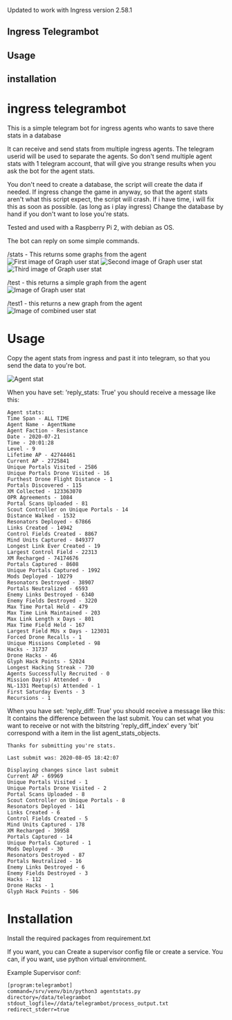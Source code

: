 Updated to work with Ingress version 2.58.1

## Ingress Telegrambot
## Usage
## installation

# ingress telegrambot

This is a simple telegram bot for ingress agents who wants to save there stats in a database

It can receive and send stats from multiple ingress agents.
The telegram userid will be used to separate the agents. 
So don't send multiple agent stats with 1 telegram account, that will give you strange results when you ask the bot for the agent stats.

You don't need to create a database, the script will create the data if needed.
If ingress change the game in anyway, so that the agent stats aren't what this script expect, the script will crash.
If i have time, i will fix this as soon as possible. (as long as i play ingress)
Change the database by hand if you don't want to lose you're stats.

Tested and used with a Raspberry Pi 2, with debian as OS.

The bot can reply on some simple commands.


/stats - This returns some graphs from the agent
![First image of Graph user stat](https://github.com/w2k8/ingress-telegrambot/blob/master/images/AgentName-1.png)
![Second image of Graph user stat](https://github.com/w2k8/ingress-telegrambot/blob/master/images/AgentName-2.png)
![Third image of Graph user stat](https://github.com/w2k8/ingress-telegrambot/blob/master/images/AgentName-3.png)

/test - this returns a simple graph from the agent
![Image of Graph user stat](https://github.com/w2k8/ingress-telegrambot/blob/master/images/AgentName-3.png)

/test1 - this returns a new graph from the agent
![Image of combined user stat](https://github.com/w2k8/ingress-telegrambot/blob/master/images/Figure_4.png)

# Usage

Copy the agent stats from ingress and past it into telegram, so that you send the data to you're bot.

![Agent stat](https://github.com/w2k8/ingress-telegrambot/blob/master/images/AgentName.png)


When you have set: 'reply_stats: True' you should receive a message like this:
```
Agent stats:
Time Span - ALL TIME
Agent Name - AgentName
Agent Faction - Resistance
Date - 2020-07-21
Time - 20:01:28
Level - 9
Lifetime AP - 42744461
Current AP - 2725841
Unique Portals Visited - 2586
Unique Portals Drone Visited - 16
Furthest Drone Flight Distance - 1
Portals Discovered - 115
XM Collected - 123363070
OPR Agreements - 1084
Portal Scans Uploaded - 81
Scout Controller on Unique Portals - 14
Distance Walked - 1532
Resonators Deployed - 67866
Links Created - 14942
Control Fields Created - 8867
Mind Units Captured - 849377
Longest Link Ever Created - 19
Largest Control Field - 22313
XM Recharged - 74174676
Portals Captured - 8608
Unique Portals Captured - 1992
Mods Deployed - 10279
Resonators Destroyed - 38907
Portals Neutralized - 6593
Enemy Links Destroyed - 6340
Enemy Fields Destroyed - 3220
Max Time Portal Held - 479
Max Time Link Maintained - 203
Max Link Length x Days - 801
Max Time Field Held - 167
Largest Field MUs x Days - 123031
Forced Drone Recalls - 1
Unique Missions Completed - 98
Hacks - 31737
Drone Hacks - 46
Glyph Hack Points - 52024
Longest Hacking Streak - 730
Agents Successfully Recruited - 0
Mission Day(s) Attended - 0
NL-1331 Meetup(s) Attended - 1
First Saturday Events - 3
Recursions - 1
```

When you have set: 'reply_diff: True'
you should receive a message like this:
It contains the difference between the last submit.
You can set what you want to receive or not with the bitstring 'reply_diff_index'
every 'bit' correspond with a item in the list agent_stats_objects.

```
Thanks for submitting you're stats.

Last submit was: 2020-08-05 18:42:07

Displaying changes since last submit
Current AP - 69969
Unique Portals Visited - 1
Unique Portals Drone Visited - 2
Portal Scans Uploaded - 8
Scout Controller on Unique Portals - 8
Resonators Deployed - 141
Links Created - 6
Control Fields Created - 5
Mind Units Captured - 178
XM Recharged - 39958
Portals Captured - 14
Unique Portals Captured - 1
Mods Deployed - 30
Resonators Destroyed - 87
Portals Neutralized - 16
Enemy Links Destroyed - 6
Enemy Fields Destroyed - 3
Hacks - 112
Drone Hacks - 1
Glyph Hack Points - 506
```

# Installation

Install the required packages from requirement.txt

If you want, you can Create a supervisor config file or create a service. 
You can, if you want, use python virtual environment.

Example Supervisor conf:
```
[program:telegrambot]
command=/srv/venv/bin/python3 agentstats.py
directory=/data/telegrambot
stdout_logfile=//data/telegrambot/process_output.txt
redirect_stderr=true
```

